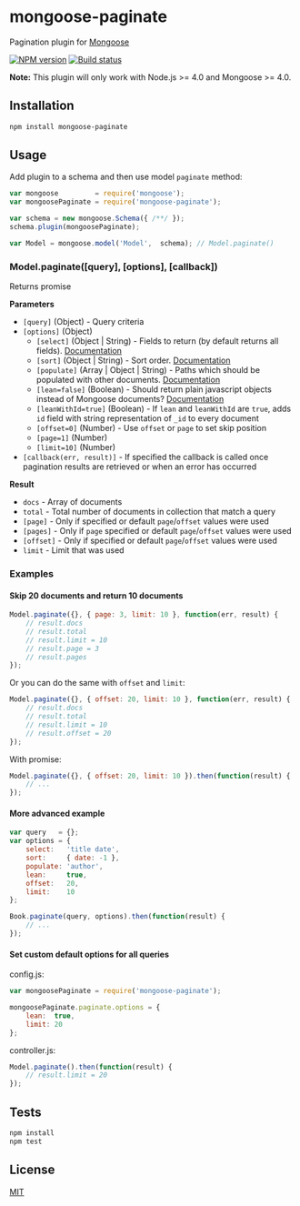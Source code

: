 # mongoose-paginate

Pagination plugin for [Mongoose](http://mongoosejs.com)

[![NPM version](https://img.shields.io/npm/v/mongoose-paginate.svg)](https://npmjs.org/package/mongoose-paginate)
[![Build status](https://travis-ci.org/Jokero/mongoose-paginate.svg?branch=feature%2Frefactoring)](https://travis-ci.org/Jokero/mongoose-paginate)

**Note:** This plugin will only work with Node.js >= 4.0 and Mongoose >= 4.0.

## Installation

```bash
npm install mongoose-paginate
```

## Usage

Add plugin to a schema and then use model `paginate` method:

```js
var mongoose         = require('mongoose');
var mongoosePaginate = require('mongoose-paginate');

var schema = new mongoose.Schema({ /**/ });
schema.plugin(mongoosePaginate);

var Model = mongoose.model('Model',  schema); // Model.paginate()
```

### Model.paginate([query], [options], [callback])

Returns promise

**Parameters**

* `[query]` (Object) - Query criteria
* `[options]` (Object)
  - `[select]` (Object | String) - Fields to return (by default returns all fields). [Documentation](http://mongoosejs.com/docs/api.html#query_Query-select) 
  - `[sort]` (Object | String) - Sort order. [Documentation](http://mongoosejs.com/docs/api.html#query_Query-sort) 
  - `[populate]` (Array | Object | String) - Paths which should be populated with other documents. [Documentation](http://mongoosejs.com/docs/api.html#query_Query-populate)
  - `[lean=false]` (Boolean) - Should return plain javascript objects instead of Mongoose documents?  [Documentation](http://mongoosejs.com/docs/api.html#query_Query-lean)
  - `[leanWithId=true]` (Boolean) - If `lean` and `leanWithId` are `true`, adds `id` field with string representation of `_id` to every document
  - `[offset=0]` (Number) - Use `offset` or `page` to set skip position
  - `[page=1]` (Number)
  - `[limit=10]` (Number)
* `[callback(err, result)]` - If specified the callback is called once pagination results are retrieved or when an error has occurred

**Result**
* `docs` - Array of documents
* `total` - Total number of documents in collection that match a query
* `[page]` - Only if specified or default `page`/`offset` values were used 
* `[pages]` - Only if `page` specified or default `page`/`offset` values were used 
* `[offset]` - Only if specified or default `page`/`offset` values were used
* `limit` - Limit that was used

### Examples

#### Skip 20 documents and return 10 documents

```js
Model.paginate({}, { page: 3, limit: 10 }, function(err, result) {
    // result.docs
    // result.total
    // result.limit = 10
    // result.page = 3
    // result.pages
});
```

Or you can do the same with `offset` and `limit`:
```js
Model.paginate({}, { offset: 20, limit: 10 }, function(err, result) {
    // result.docs
    // result.total
    // result.limit = 10
    // result.offset = 20
});
```

With promise:
```js
Model.paginate({}, { offset: 20, limit: 10 }).then(function(result) {
    // ...
});
```

#### More advanced example

```js
var query   = {};
var options = {
    select:   'title date',
    sort:     { date: -1 },
    populate: 'author',
    lean:     true,
    offset:   20, 
    limit:    10
};

Book.paginate(query, options).then(function(result) {
    // ...
});
```

#### Set custom default options for all queries

config.js:
```js
var mongoosePaginate = require('mongoose-paginate');

mongoosePaginate.paginate.options = { 
    lean:  true,
    limit: 20
};
```

controller.js:
```js
Model.paginate().then(function(result) {
    // result.limit = 20
});
```

## Tests

```bash
npm install
npm test
```

## License

[MIT](LICENSE)
